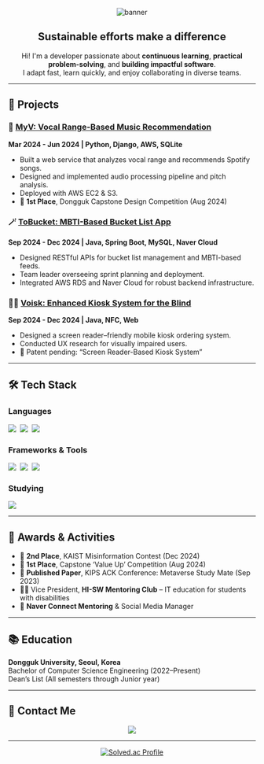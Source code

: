 <!--
**J1miin/J1miin** is a ✨ _special_ ✨ repository because its `README.md` (this file) appears on your GitHub profile.

Here are some ideas to get you started:

- 🔭 I’m currently working on ...
- 🌱 I’m currently learning ...
- 👯 I’m looking to collaborate on ...
- 🤔 I’m looking for help with ...
- 💬 Ask me about ...
- 📫 How to reach me: ...
- 😄 Pronouns: ...
- ⚡ Fun fact: ...
-->
<!-- Title Section -->
<p align="center">
  <img src="https://github.com/user-attachments/assets/434bb578-f6cb-4fd1-9144-94ebca10b9b6" alt="banner"/>
</p>

<h2 align="center">Sustainable efforts make a difference</h2>
<p align="center">
  Hi! I'm a developer passionate about <b>continuous learning</b>, <b>practical problem-solving</b>, and <b>building impactful software</b>.<br>
  I adapt fast, learn quickly, and enjoy collaborating in diverse teams.
</p>

---

## 🚀 Projects

### 🎤 [MyV: Vocal Range-Based Music Recommendation](https://github.com/CSID-DGU/2024-01-CSC4004-03-No_GiveUp)
**Mar 2024 - Jun 2024 | Python, Django, AWS, SQLite**
- Built a web service that analyzes vocal range and recommends Spotify songs.
- Designed and implemented audio processing pipeline and pitch analysis.
- Deployed with AWS EC2 & S3.
- 🥇 **1st Place**, Dongguk Capstone Design Competition (Aug 2024)

### 🪄 [ToBucket: MBTI-Based Bucket List App](https://github.com/J1miin/ToBucket)
**Sep 2024 - Dec 2024 | Java, Spring Boot, MySQL, Naver Cloud**
- Designed RESTful APIs for bucket list management and MBTI-based feeds.
- Team leader overseeing sprint planning and deployment.
- Integrated AWS RDS and Naver Cloud for robust backend infrastructure.

### 🧑‍🦯 [Voisk: Enhanced Kiosk System for the Blind](https://github.com/CSID-DGU/2024-2-DES4025-Passengers-02)
**Sep 2024 - Dec 2024 | Java, NFC, Web**
- Designed a screen reader–friendly mobile kiosk ordering system.
- Conducted UX research for visually impaired users.
- 📄 Patent pending: “Screen Reader-Based Kiosk System”

---

## 🛠 Tech Stack

### Languages
<img src="https://img.shields.io/badge/java-007396.svg?style=for-the-badge&logo=java&logoColor=white"/>&nbsp;
<img src="https://img.shields.io/badge/python-3776AB.svg?style=for-the-badge&logo=python&logoColor=white"/>&nbsp;
<img src="https://img.shields.io/badge/c++-00599C.svg?style=for-the-badge&logo=cplusplus&logoColor=white"/>

### Frameworks & Tools
<img src="https://img.shields.io/badge/springboot-6DB33F.svg?style=for-the-badge&logo=springboot&logoColor=white"/>&nbsp;
<img src="https://img.shields.io/badge/django-092E20.svg?style=for-the-badge&logo=django&logoColor=white"/>&nbsp;
<img src="https://img.shields.io/badge/mysql-4479A1.svg?style=for-the-badge&logo=mysql&logoColor=white"/>

### Studying
<img src="https://img.shields.io/badge/swiftui-FA7343.svg?style=for-the-badge&logo=swift&logoColor=white"/>

---

## 🏅 Awards & Activities

- 🥈 **2nd Place**, KAIST Misinformation Contest (Dec 2024)
- 🥇 **1st Place**, Capstone ‘Value Up’ Competition (Aug 2024)
- 📄 **Published Paper**, KIPS ACK Conference: Metaverse Study Mate (Sep 2023)
- 🧑‍🏫 Vice President, **HI-SW Mentoring Club** – IT education for students with disabilities
- 📸 **Naver Connect Mentoring** & Social Media Manager

---

## 📚 Education

**Dongguk University, Seoul, Korea**  
Bachelor of Computer Science Engineering (2022–Present)  
Dean’s List (All semesters through Junior year)

---

## 📨 Contact Me

<p align="center">
  <a href="mailto:gift040404@naver.com">
    <img src="https://img.shields.io/badge/gift040404@naver.com-D14836?style=for-the-badge&logo=gmail&logoColor=white"/>
  </a>
</p>

---

<p align="center">
  <a href="https://solved.ac/gift040404/">
    <img src="http://mazassumnida.wtf/api/v2/generate_badge?boj=gift040404" alt="Solved.ac Profile" />
  </a>
</p>
